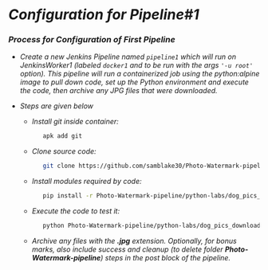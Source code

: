# _Configuration for Pipeline#1_

### _Process for Configuration of First Pipeline_


* _Create a new Jenkins Pipeline named ```pipeline1``` which will run on JenkinsWorker1 (labeled `docker1` and to be run with the args ```'-u root'``` option). This pipeline will run a containerized job using the python:alpine image to pull down code, set up the Python environment and execute the code, then archive any JPG files that were downloaded._

* _Steps are given below_
  * _Install git inside container:_
    ```bash 
       apk add git
    ```
  * _Clone source code:_
    ```bash
       git clone https://github.com/samblake30/Photo-Watermark-pipeline.git
    ```
  * _Install modules required by code:_
    ```bash
       pip install -r Photo-Watermark-pipeline/python-labs/dog_pics_downloader/requirements.txt
    ```
  * _Execute the code to test it:_
    ```bash
       python Photo-Watermark-pipeline/python-labs/dog_pics_downloader/dog_pic_get_class.py
    ```
  * _Archive any files with the ***.jpg*** extension. Optionally, for bonus marks, also include success and cleanup (to delete folder ***Photo-Watermark-pipeline***) steps in the post block of the pipeline._
       
       
